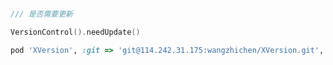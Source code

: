 


```Swift

/// 是否需要更新

VersionControl().needUpdate()

```


```ruby
pod 'XVersion', :git => 'git@114.242.31.175:wangzhichen/XVersion.git', :tag => '0.1.0'
```
